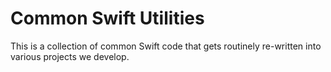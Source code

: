 # Common Swift Utilities

This is a collection of common Swift code that gets routinely re-written into
various projects we develop.

